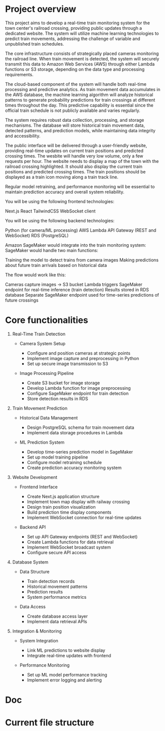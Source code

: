 # Project overview

This project aims to develop a real-time train monitoring system for the town center's railroad crossing, providing public updates through a dedicated website. The system will utilize machine learning technologies to predict train movements, addressing the challenge of variable and unpublished train schedules.

The core infrastructure consists of strategically placed cameras monitoring the railroad line. When train movement is detected, the system will securely transmit this data to Amazon Web Services (AWS) through either Lambda functions or S3 storage, depending on the data type and processing requirements.

The cloud-based component of the system will handle both real-time processing and predictive analytics. As train movement data accumulates in the AWS database, the machine learning algorithm will analyze historical patterns to generate probability predictions for train crossings at different times throughout the day. This predictive capability is essential since the official train schedule is not publicly available and varies regularly.

The system requires robust data collection, processing, and storage mechanisms. The database will store historical train movement data, detected patterns, and prediction models, while maintaining data integrity and accessibility.

The public interface will be delivered through a user-friendly website, providing real-time updates on current train positions and predicted crossing times. The wesbite will handle very low volume, only a few requests per hour. The website needs to display a map of the town with the railroad crossing highlighted. It should also display the current train positions and predicted crossing times. The train positions should be displayed as a train icon moving along a train track line.

Regular model retraining, and performance monitoring will be essential to maintain prediction accuracy and overall system reliability.

You will be using the following frontend technologies:

Next.js
React
TailwindCSS
WebSocket client

You will be using the following backend technologies:

Python (for camera/ML processing)
AWS Lambda
API Gateway (REST and WebSocket)
RDS (PostgreSQL)

Amazon SageMaker would integrate into the train monitoring system:
SageMaker would handle two main functions:

Training the model to detect trains from camera images
Making predictions about future train arrivals based on historical data

The flow would work like this:

Cameras capture images -> S3 bucket
Lambda triggers SageMaker endpoint for real-time inference (train detection)
Results stored in RDS database
Separate SageMaker endpoint used for time-series predictions of future crossings

# Core functionalities
1. Real-Time Train Detection
   - Camera System Setup
     * Configure and position cameras at strategic points
     * Implement image capture and preprocessing in Python
     * Set up secure image transmission to S3

   - Image Processing Pipeline
     * Create S3 bucket for image storage
     * Develop Lambda function for image preprocessing
     * Configure SageMaker endpoint for train detection
     * Store detection results in RDS

2. Train Movement Prediction
   - Historical Data Management
     * Design PostgreSQL schema for train movement data
     * Implement data storage procedures in Lambda

   - ML Prediction System
     * Develop time-series prediction model in SageMaker
     * Set up model training pipeline
     * Configure model retraining schedule
     * Create prediction accuracy monitoring system

3. Website Development
   - Frontend Interface
     * Create Next.js application structure
     * Implement town map display with railway crossing
     * Design train position visualization
     * Build prediction time display components
     * Implement WebSocket connection for real-time updates

   - Backend API
     * Set up API Gateway endpoints (REST and WebSocket)
     * Create Lambda functions for data retrieval
     * Implement WebSocket broadcast system
     * Configure secure API access

4. Database System
   - Data Structure
     * Train detection records
     * Historical movement patterns
     * Prediction results
     * System performance metrics

   - Data Access
     * Create database access layer
     * Implement data retrieval APIs

5. Integration & Monitoring
   - System Integration
     * Link ML predictions to website display
     * Integrate real-time updates with frontend

   - Performance Monitoring
     * Set up ML model performance tracking
     * Implement error logging and alerting

# Doc




# Current file structure